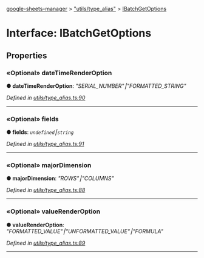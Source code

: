 [google-sheets-manager](../README.md) > ["utils/type_alias"](../modules/_utils_type_alias_.md) > [IBatchGetOptions](../interfaces/_utils_type_alias_.ibatchgetoptions.md)



# Interface: IBatchGetOptions


## Properties
<a id="datetimerenderoption"></a>

### «Optional» dateTimeRenderOption

**●  dateTimeRenderOption**:  *"SERIAL_NUMBER"⎮"FORMATTED_STRING"* 

*Defined in [utils/type_alias.ts:90](https://github.com/AbdelrahmanRamadan/google-sheets-manager/blob/7221d95/src/utils/type_alias.ts#L90)*





___

<a id="fields"></a>

### «Optional» fields

**●  fields**:  *`undefined`⎮`string`* 

*Defined in [utils/type_alias.ts:91](https://github.com/AbdelrahmanRamadan/google-sheets-manager/blob/7221d95/src/utils/type_alias.ts#L91)*





___

<a id="majordimension"></a>

### «Optional» majorDimension

**●  majorDimension**:  *"ROWS"⎮"COLUMNS"* 

*Defined in [utils/type_alias.ts:88](https://github.com/AbdelrahmanRamadan/google-sheets-manager/blob/7221d95/src/utils/type_alias.ts#L88)*





___

<a id="valuerenderoption"></a>

### «Optional» valueRenderOption

**●  valueRenderOption**:  *"FORMATTED_VALUE"⎮"UNFORMATTED_VALUE"⎮"FORMULA"* 

*Defined in [utils/type_alias.ts:89](https://github.com/AbdelrahmanRamadan/google-sheets-manager/blob/7221d95/src/utils/type_alias.ts#L89)*





___


